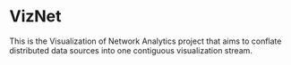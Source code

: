 # VizNet
This is the Visualization of Network Analytics project that aims to conflate distributed data sources into one contiguous visualization stream.
